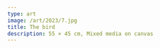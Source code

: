 ```yaml
---
type: art
image: /art/2023/7.jpg
title: The bird
description: 55 × 45 cm, Mixed media on canvas
---
```

